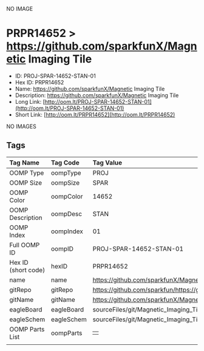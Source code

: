 


  
NO IMAGE  
# PRPR14652 > https://github.com/sparkfunX/Magnetic Imaging Tile

- ID: PROJ-SPAR-14652-STAN-01
- Hex ID: PRPR14652
- Name: https://github.com/sparkfunX/Magnetic Imaging Tile
- Description: https://github.com/sparkfunX/Magnetic Imaging Tile
- Long Link: [http://oom.lt/PROJ-SPAR-14652-STAN-01](http://oom.lt/PROJ-SPAR-14652-STAN-01)
- Short Link: [http://oom.lt/PRPR14652](http://oom.lt/PRPR14652)
  
NO IMAGES  
## Tags
  

|Tag Name|Tag Code|Tag Value|
| :--- | :--- | :--- |
|OOMP Type|oompType|PROJ|
|OOMP Size|oompSize|SPAR|
|OOMP Color|oompColor|14652|
|OOMP Description|oompDesc|STAN|
|OOMP Index|oompIndex|01|
|Full OOMP ID|oompID|PROJ-SPAR-14652-STAN-01|
|Hex ID (short code)|hexID|PRPR14652|
|name|name|https://github.com/sparkfunX/Magnetic Imaging Tile|
|gitRepo|gitRepo|https://github.com/sparkfun/https://github.com/sparkfunX/Magnetic_Imaging_Tile|
|gitName|gitName|https://github.com/sparkfunX/Magnetic_Imaging_Tile|
|eagleBoard|eagleBoard|sourceFiles/git/Magnetic_Imaging_Tile/hardware/Magnetic-Imaging-Tile.brd|
|eagleSchem|eagleSchem|sourceFiles/git/Magnetic_Imaging_Tile/hardware/Magnetic-Imaging-Tile.sch|
|OOMP Parts List|oompParts|<table><tr><td></td></tr></table>|
||||
